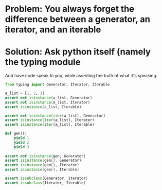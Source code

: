 # Problem: You always forget the difference between a generator, an iterator, and an iterable

# Solution: Ask python itself (namely the typing module

And have code speak to you, while asserting the truth of what it's speaking:

```python
from typing import Generator, Iterator, Iterable

a_list = [1, 2, 3]
assert not isinstance(a_list, Generator)
assert not isinstance(a_list, Iterator)
assert isinstance(a_list, Iterable)

assert not isinstance(iter(a_list), Generator)
assert isinstance(iter(a_list), Iterator)
assert isinstance(iter(a_list), Iterable)

def gen():
    yield 1
    yield 2
    yield 3
    
assert not isinstance(gen, Generator)
assert isinstance(gen(), Generator)
assert isinstance(gen(), Iterator)
assert isinstance(gen(), Iterable)

assert issubclass(Generator, Iterator)
assert issubclass(Iterator, Iterable)
```
